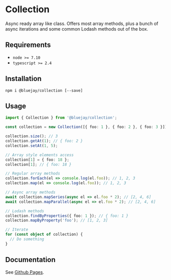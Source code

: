 # Collection

Async ready array like class. Offers most array methods, plus a bunch of async iterations and some common Lodash methods out of the box.

## Requirements

- `node >= 7.10`
- `typescript >= 2.4`

## Installation

`npm i @bluejay/collection [--save]`

## Usage

```typescript
import { Collection } from '@bluejay/collection';

const collection = new Collection([{ foo: 1 }, { foo: 2 }, { foo: 3 }]); // Initialize with an array

collection.size(); // 3
collection.getAt(1); // { foo: 2 }
collection.setAt(1, 5);

// Array style elements access
collection[1] = { foo: 18 };
collection[1]; // { foo: 18 }

// Regular array methods 
collection.forEach(el => console.log(el.foo)); // 1, 2, 3
collection.map(el => console.log(el.foo)); // 1, 2, 3

// Async array methods
await collection.mapSeries(async el => el.foo * 2); // [2, 4, 6]
await collection.mapParallel(async el => el.foo * 2); // [2, 4, 6]

// Lodash methods
collection.findByProperties({ foo: 1 }); // { foo: 1 }
collection.mapByProperty('foo'); // [1, 2, 3]

// Iterate
for (const object of collection) {
  // Do something
}
```

## Documentation

See [Github Pages](https://bluebirds-blue-jay.github.io/collection/).